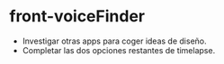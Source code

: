 # front-voiceFinder

- Investigar otras apps para coger ideas de diseño.
- Completar las dos opciones restantes de timelapse.


